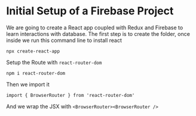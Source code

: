 # Initial Setup of a Firebase Project

We are going to create a React app coupled with Redux and Firebase to learn interactions with database.
The first step is to create the folder, once inside we run this command line to install react

`npx create-react-app`

Setup the Route with `react-router-dom`

`npm i react-router-dom`

Then we import it

`import { BrowserRouter } from 'react-router-dom'`

And we wrap the JSX with `<BrowserRouter><BrowserRouter />`